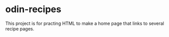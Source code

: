 # odin-recipes
This project is for practing HTML to make a home page that links to several recipe pages.